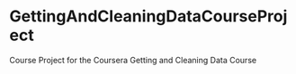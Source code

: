 # GettingAndCleaningDataCourseProject
Course Project for the Coursera Getting and Cleaning Data Course
